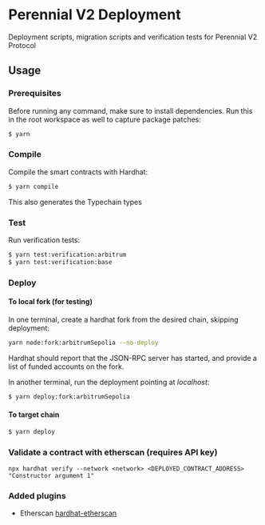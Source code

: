# Perennial V2 Deployment

Deployment scripts, migration scripts and verification tests for Perennial V2 Protocol

## Usage

### Prerequisites

Before running any command, make sure to install dependencies. Run this in the root workspace as well to capture package patches:

```sh
$ yarn
```

### Compile

Compile the smart contracts with Hardhat:

```sh
$ yarn compile
```

This also generates the Typechain types

### Test

Run verification tests:

```sh
$ yarn test:verification:arbitrum
$ yarn test:verification:base
```

### Deploy

#### To local fork (for testing)
In one terminal, create a hardhat fork from the desired chain, skipping deployment:
```sh
yarn node:fork:arbitrumSepolia --no-deploy
```
Hardhat should report that the JSON-RPC server has started, and provide a list of funded accounts on the fork.

In another terminal, run the deployment pointing at _localhost_:
```sh
$ yarn deploy:fork:arbitrumSepolia
```

#### To target chain
```sh
$ yarn deploy
```

### Validate a contract with etherscan (requires API key)

```
npx hardhat verify --network <network> <DEPLOYED_CONTRACT_ADDRESS> "Constructor argument 1"
```

### Added plugins

- Etherscan [hardhat-etherscan](https://hardhat.org/plugins/nomiclabs-hardhat-etherscan.html)
